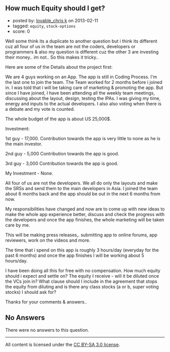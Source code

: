 ## How much Equity should I get?

- posted by: [lovable_chris k](https://stackexchange.com/users/-1/23966-lovable-chris-k) on 2013-02-11
- tagged: `equity`, `stock-options`
- score: 0

Well some think its a duplicate to another question but i think its different cuz all four of us in the team are not the coders, developers or programmers & also my question is different cuz the other 3 are investing their money.. im not.. So this makes it tricky..

Here are some of the Details about the project first:

We are 4 guys working on an App. The app is still in Coding Process. I'm the last one to join the team. The Team worked for 2 months before i joined in. I was told that i will be taking care of marketing & promoting the app. But since I have joined, I have been attending all the weekly team meetings, discussing about the layout, design, testing the IPAs. I was giving my time, energy and inputs to the actual developers. I also also voting when there is a debate and my vote is counted.

The whole budget of the app is about US 25,000$.
 
Investment: 

1st guy - 17,000.
Contribution towards the app is very little to none as he is the main investor.

2nd guy - 5,000
Contribution towards the app is good.

3rd guy - 3,000
Contribution towards the app is good.

My Investment - None.

All four of us are not the developers. We all do only the layouts and make the SRSs and send them to the main developers in Asia. I joined the team about 6 months back and the app should be out in the next 6 months from now.

My responsibilities have changed and now are to come up with new ideas to make the whole app experience better, discuss and check the progress with the developers and once the app finishes, the whole marketing will be taken care by me.

This will be making press releases,. submitting app to online forums, app reviewers, work on the videos and more. 

The time that i spend on this app is roughly 3 hours/day (everyday for the past 6 months) and once the app finishes I will be working about 5 hours/day.

I have been doing all this for free with no compensation. How much equity should i expect and settle on? The equity I receive - will it be diluted once the VCs join in? What clause should I include in the agreement that stops the equity from diluting and is there any class stocks (a or b, super voting stocks) I should ask for?

Thanks for your comments & answers..

## No Answers

There were no answers to this question.


---

All content is licensed under the [CC BY-SA 3.0 license](https://creativecommons.org/licenses/by-sa/3.0/).
